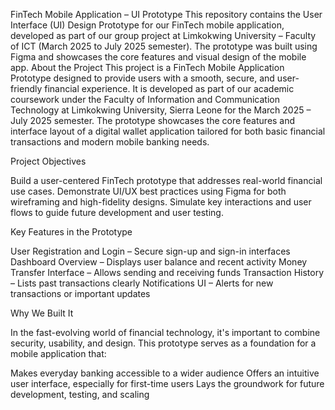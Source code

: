 FinTech Mobile Application – UI Prototype
This repository contains the User Interface (UI) Design Prototype for our FinTech mobile application, developed as part of our group project at Limkokwing University – Faculty of ICT (March 2025 to July 2025 semester).
The prototype was built using Figma and showcases the core features and visual design of the mobile app.
About the Project 
This project is a FinTech Mobile Application Prototype designed to provide users with a smooth, secure, and user-friendly financial experience. It is developed as part of our academic coursework under the Faculty of Information and Communication Technology at Limkokwing University, Sierra Leone for the March 2025 – July 2025 semester.
The prototype showcases the core features and interface layout of a digital wallet application tailored for both basic financial transactions and modern mobile banking needs.


Project Objectives 

Build a user-centered FinTech prototype that addresses real-world financial use cases.
Demonstrate UI/UX best practices using Figma for both wireframing and high-fidelity designs.
Simulate key interactions and user flows to guide future development and user testing.



Key Features in the Prototype 

User Registration and Login – Secure sign-up and sign-in interfaces
Dashboard Overview – Displays user balance and recent activity
Money Transfer Interface – Allows sending and receiving funds
Transaction History – Lists past transactions clearly
Notifications UI – Alerts for new transactions or important updates


Why We Built It 

In the fast-evolving world of financial technology, it's important to combine security, usability, and design. This prototype serves as a foundation for a mobile application that:

Makes everyday banking accessible to a wider audience
Offers an intuitive user interface, especially for first-time users
Lays the groundwork for future development, testing, and scaling
